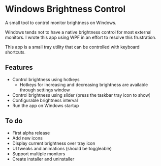 # Windows Brightness Control
A small tool to control monitor brightness on Windows.

Windows tends not to have a native brightness control for most external monitors. I wrote this app using WPF in an effort to resolve this frustration.

This app is a small tray utility that can be controlled with keyboard shortcuts.

## Features
* Control brightness using hotkeys
  * Hotkeys for increasing and decreasing brightness are available through settings window
* Control brightness using slider (press the taskbar tray icon to show)
* Configurable brightness interval
* Run the app on Windows startup

## To do
* First alpha release
* Add new icons
* Display current brightness over tray icon
* UI tweaks and animations (should be toggleable)
* Support multiple monitors
* Create installer and uninstaller
